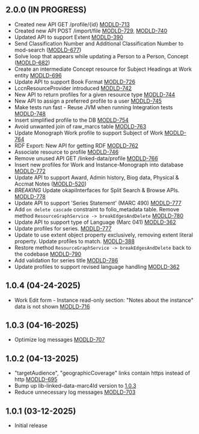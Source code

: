 ## 2.0.0 (IN PROGRESS)
- Created new API GET /profile/{id} [MODLD-713](https://folio-org.atlassian.net/browse/MODLD-713)
- Created new API POST /import/file [MODLD-729](https://folio-org.atlassian.net/browse/MODLD-729), [MODLD-740](https://folio-org.atlassian.net/browse/MODLD-740)
- Updated API to support Extent [MODLD-390](https://folio-org.atlassian.net/browse/MODLD-390)
- Send Classification Number and Additional Classification Number to mod-search ([MODLD-677](https://folio-org.atlassian.net/browse/MODLD-677))
- Solve loop that appears while updating a Person to a Person, Concept ([MODLD-682](https://folio-org.atlassian.net/browse/MODLD-682))
- Create an intermediate Concept resource for Subject Headings at Work entity [MODLD-696](https://folio-org.atlassian.net/browse/MODLD-696)
- Update API to support Book Format [MODLD-726](https://folio-org.atlassian.net/browse/MODLD-726)
- LccnResourceProvider introduced [MODLD-742](https://folio-org.atlassian.net/browse/MODLD-742)
- New API to return profiles for a given resource type [MODLD-744](https://folio-org.atlassian.net/browse/MODLD-744)
- New API to assign a preferred profile to a user [MODLD-745](https://folio-org.atlassian.net/browse/MODLD-745)
- Make tests run fast - Reuse JVM when running Integration tests [MODLD-748](https://folio-org.atlassian.net/browse/MODLD-748)
- Insert simplified profile to the DB [MODLD-754](https://folio-org.atlassian.net/browse/MODLD-754)
- Avoid unwanted join of raw_marcs table [MODLD-763](https://folio-org.atlassian.net/browse/MODLD-763)
- Update Monograph Work profile to support Subject of Work [MODLD-764](https://folio-org.atlassian.net/browse/MODLD-764)
- RDF Export: New API for getting RDF [MODLD-762](https://folio-org.atlassian.net/browse/MODLD-762)
- Associate resource to profile [MODLD-746](https://folio-org.atlassian.net/browse/MODLD-746)
- Remove unused API GET /linked-data/profile [MODLD-766](https://folio-org.atlassian.net/browse/MODLD-766)
- Insert new profiles for Work and Instance-Monograph into database [MODLD-772](https://folio-org.atlassian.net/browse/MODLD-772)
- Update API to support Award, Admin history, Biog data, Physical & Accmat Notes ([MODLD-520](https://folio-org.atlassian.net/browse/MODLD-520))
- *BREAKING* Update okapiInterfaces for Split Search & Browse APIs. [MODLD-778](https://folio-org.atlassian.net/browse/MODLD-778)
- Update API to support 'Series Statement' (MARC 490) [MODLD-777](https://folio-org.atlassian.net/browse/MODLD-777)
- Add `on delete cascade` constraint to folio_metadata table. Remove method `ResourceGraphService -> breakEdgesAndDelete` [MODLD-780](https://folio-org.atlassian.net/browse/MODLD-780)
- Update API to support type of Language (Marc 041) [MODLD-362](https://folio-org.atlassian.net/browse/MODLD-362)
- Update profiles for series. [MODLD-777](https://folio-org.atlassian.net/browse/MODLD-777)
- Update to use extent object property exclusively, removing extent literal property. Update profiles to match. [MODLD-388](https://folio-org.atlassian.net/browse/MODLD-388)
- Restore method `ResourceGraphService -> breakEdgesAndDelete` back to the codebase [MODLD-790](https://folio-org.atlassian.net/browse/MODLD-790)
- Add validation for series title [MODLD-786](https://folio-org.atlassian.net/browse/MODLD-786)
- Update profiles to support revised language handling [MODLD-362](https://folio-org.atlassian.net/browse/MODLD-362)

## 1.0.4 (04-24-2025)
- Work Edit form - Instance read-only section: "Notes about the instance" data is not shown [MODLD-716](https://folio-org.atlassian.net/browse/MODLD-716)

## 1.0.3 (04-16-2025)
- Optimize log messages [MODLD-707](https://folio-org.atlassian.net/browse/MODLD-707)

## 1.0.2 (04-13-2025)
- "targetAudience", "geographicCoverage" links contain https instead of http [MODLD-695](https://folio-org.atlassian.net/browse/MODLD-695)
- Bump up lib-linked-data-marc4ld version to [1.0.3](https://github.com/folio-org/lib-linked-data-marc4ld/tree/v1.0.3)
- Reduce unnecessary log messages [MODLD-703](https://folio-org.atlassian.net/browse/MODLD-703)

## 1.0.1 (03-12-2025)
- Initial release
